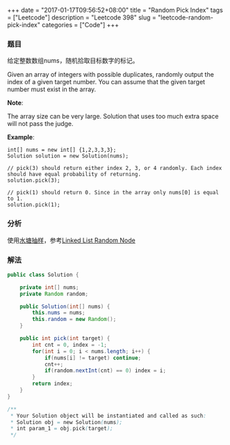 +++
date = "2017-01-17T09:56:52+08:00"
title = "Random Pick Index"
tags = ["Leetcode"]
description = "Leetcode 398"
slug = "leetcode-random-pick-index"
categories = ["Code"]
+++

### 题目

给定整数数组nums，随机拾取目标数字的标记。

Given an array of integers with possible duplicates, randomly output the index of a given target number. You can assume that the given target number must exist in the array.

__Note__:

The array size can be very large. Solution that uses too much extra space will not pass the judge.

__Example__:

```console
int[] nums = new int[] {1,2,3,3,3};
Solution solution = new Solution(nums);

// pick(3) should return either index 2, 3, or 4 randomly. Each index should have equal probability of returning.
solution.pick(3);

// pick(1) should return 0. Since in the array only nums[0] is equal to 1.
solution.pick(1);
```

### 分析

使用[水塘抽样](/blog/algorithm-random-sampling-with-a-reservoir/)，参考[Linked List Random Node](/blog/leetcode-linked-list-random-node/)

### 解法

```java
public class Solution {

    private int[] nums;
    private Random random;

    public Solution(int[] nums) {
        this.nums = nums;
        this.random = new Random();
    }

    public int pick(int target) {
        int cnt = 0, index = -1;
        for(int i = 0; i < nums.length; i++) {
            if(nums[i] != target) continue;
            cnt++;
            if(random.nextInt(cnt) == 0) index = i;
        }
        return index;
    }
}

/**
 * Your Solution object will be instantiated and called as such:
 * Solution obj = new Solution(nums);
 * int param_1 = obj.pick(target);
 */
```
